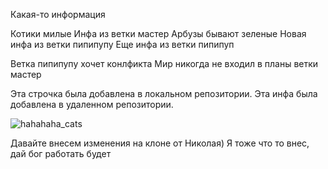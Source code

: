 Какая-то информация 

Котики милые 
Инфа из ветки мастер
Арбузы бывают зеленые
Новая инфа из ветки пипипупу
Еще инфа из ветки пипипуп

Ветка пипипупу хочет конлфикта 
Мир никогда не входил в планы ветки мастер 

Эта строчка была добавлена в локальном репозитории. 
Эта инфа была добавлена в удаленном репозитории.


![hahahaha_cats](https://media.discordapp.net/attachments/578221595194294335/1047486691696447558/unknown.png?width=477&height=473)

Давайте внесем изменения на клоне от Николая)
Я тоже что то внес, дай бог работать будет